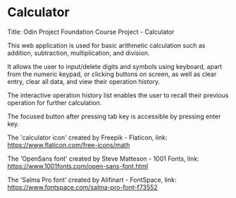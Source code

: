 # Calculator

Title: Odin Project Foundation Course Project - Calculator


This web application is used for basic arithmetic calculation such as addition, subtraction, multiplication, and division.

It allows the user to input/delete digits and symbols using keyboard, apart from the numeric keypad, or clicking buttons on screen, as well as clear entry, clear all data, and view their operation history.

The interactive operation history list enables the user to recall their previous operation for further calculation.

The focused button after pressing tab key is accessible by pressing enter key.



The 'calculator icon' created by Freepik - Flaticon, link: https://www.flaticon.com/free-icons/math

The 'OpenSans font' created by Steve Matteson - 1001 Fonts, link: https://www.1001fonts.com/open-sans-font.html

The 'Salma Pro font' created by Alifinart - FontSpace, link: https://www.fontspace.com/salma-pro-font-f73552